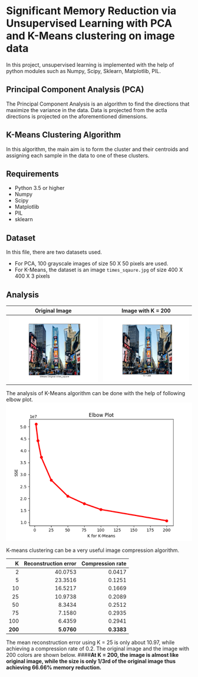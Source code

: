 # Significant Memory Reduction via Unsupervised Learning with PCA and K-Means clustering on image data
In this project, unsupervised learning is implemented with the help of python modules such as Numpy, Scipy, Sklearn, Matplotlib, PIL.

## Principal Component Analysis (PCA)
The Principal Component Analysis is an algorithm to find the directions that maximize the variance in the data. Data is projected from the actla directions is projected on the aforementioned dimensions.

## K-Means Clustering Algorithm
In this algorithm, the main aim is to form the cluster and their centroids and assigning each sample in the data to one of these clusters.

## Requirements

* Python 3.5 or higher
* Numpy
* Scipy
* Matplotlib
* PIL
* sklearn

## Dataset

In this file, there are two datasets used.
* For PCA, 100 grayscale images of size 50 X 50 pixels are used.
* For K-Means, the dataset is an image `times_sqaure.jpg` of size 400 X 400 X 3 pixels

## Analysis

Original Image             |  Image with K = 200
:-------------------------:|:-------------------------:
![Original Image](https://github.com/kedarvkunte/Significant-Memory-Reduction-via-Unsupervised-Learning-with-PCA-and-K-Means-clustering-on-image-data/blob/master/Output%20Results/Plots%20for%20K-Means%20Clustering/KMeans%20Original%20times_square.png)  |  ![Image with K = 200](https://github.com/kedarvkunte/Significant-Memory-Reduction-via-Unsupervised-Learning-with-PCA-and-K-Means-clustering-on-image-data/blob/master/Output%20Results/Plots%20for%20K-Means%20Clustering/KMeans%20K%20%3D%20200.png)


The analysis of K-Means algorithm can be done with the help of following elbow plot.
![Elbow Plot](https://github.com/kedarvkunte/Significant-Memory-Reduction-via-Unsupervised-Learning-with-PCA-and-K-Means-clustering-on-image-data/blob/master/Output%20Results/Plots%20for%20K-Means%20Clustering/Elbow%20Plot.png)

K-means clustering can be a very useful image compression algorithm. 

| K  | Reconstruction error | Compression rate |
| ---: | ---: | ---: |
| 2  | 40.0753 | 0.0417 |
| 5 | 23.3516 | 0.1251 |
| 10 | 16.5217 | 0.1669 |
| 25 | 10.9738 | 0.2089 |
| 50 | 8.3434 | 0.2512 |
| 75 | 7.1580 | 0.2935 |
| 100 | 6.4359 | 0.2941 |
| **200** |**5.0760** | **0.3383** |


The mean reconstruction error using K = 25 is only about 10.97, while achieving a compression rate of 0.2.
The original image and the image with 200 colors are shown below.
####**At K = 200, the image is almost like original image, while the size is only 1/3rd of the original image thus achieving 66.66% memory reduction.**

